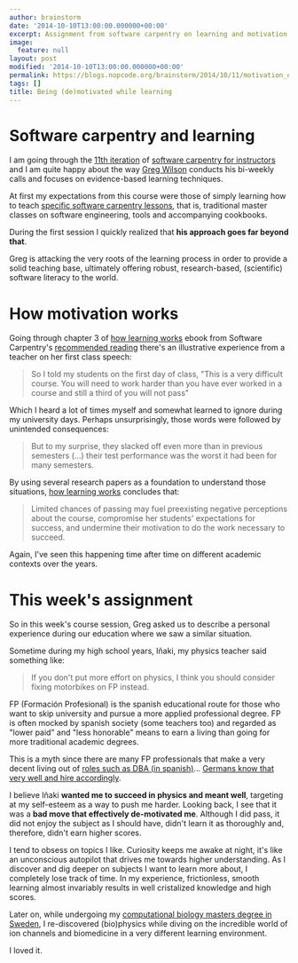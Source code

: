 ```yaml
---
author: brainstorm
date: '2014-10-10T13:00:00.000000+00:00'
excerpt: Assignment from software carpentry on learning and motivation
image:
  feature: null
layout: post
modified: '2014-10-10T13:00:00.000000+00:00'
permalink: https://blogs.nopcode.org/brainstorm/2014/10/11/motivation_on_software_carpentry
tags: []
title: Being (de)motivated while learning
---
```


# Software carpentry and learning

I am going through the [11th iteration][7] of [software carpentry for instructors][8] and I am quite happy about
the way [Greg Wilson][9] conducts his bi-weekly calls and focuses on evidence-based learning techniques.

At first my expectations from this course were those of simply learning how to teach [specific software carpentry
lessons][2], that is, traditional master classes on software engineering, tools and accompanying cookbooks.

During the first session I quickly realized that **his approach goes far beyond that**.

Greg is attacking the very roots of the learning process in order to provide a solid teaching base, ultimately
offering robust, research-based, (scientific) software literacy to the world.

# How motivation works

Going through chapter 3 of [how learning works][1] ebook from Software Carpentry's [recommended reading][4]
there's an illustrative experience from a teacher on her first class speech:

> So I told my students on the first day of class, "This is a very difficult course. You will need to work
> harder than you have ever worked in a course and still a third of you will not pass"

Which I heard a lot of times myself and somewhat learned to ignore during my university days. Perhaps
unsurprisingly, those words were followed by unintended consequences:

> But to my surprise, they slacked off even more than in previous semesters (...) their test performance
> was the worst it had been for many semesters.

By using several research papers as a foundation to understand those situations, [how learning works][1] concludes
that:

> Limited chances of passing may fuel preexisting negative perceptions about the course, compromise
> her students' expectations for success, and undermine their motivation to do the work necessary to succeed.

Again, I've seen this happening time after time on different academic contexts over the years.

# This week's assignment

So in this week's course session, Greg asked us to describe a personal experience during our 
education where we saw a similar situation. 

Sometime during my high school years, Iñaki, my physics teacher said something like:

> If you don't put more effort on physics, I think you should consider fixing motorbikes on FP instead.

FP (Formación Profesional) is the spanish educational route for those who want to skip university and pursue 
a more applied professional degree. FP is often mocked by spanish society (some teachers too) and
regarded as "lower paid" and "less honorable" means to earn a living than going for more traditional academic degrees.

This is a myth since there are many FP professionals that make a very decent living out of [roles such as
DBA (in spanish)][3]... [Germans know that very well and hire accordingly][5].

I believe Iñaki **wanted me to succeed in physics and meant well**, targeting at my self-esteem as a way to
push me harder. Looking back, I see that it was a **bad move that effectively de-motivated me**. Although 
I did pass, it did not enjoy the subject as I should have, didn't learn it as thoroughly and, therefore, didn't earn higher scores.

I tend to obsess on topics I like. Curiosity keeps me awake at night, it's like an unconscious autopilot 
that drives me towards higher understanding. As I discover and dig deeper on subjects I want to learn more about,
I completely lose track of time. In my experience, frictionless, smooth learning almost invariably results 
in well cristalized knowledge and high scores.

Later on, while undergoing my [computational biology masters degree in Sweden][6], I re-discovered 
(bio)physics while diving on the incredible world of ion channels and biomedicine in a very different
learning environment.

I loved it.

 [1]: https://www.amazon.com/How-Learning-Works-Research-Based-Principles/dp/0470484101
 [2]: https://software-carpentry.org/lessons.html
 [3]: https://www.cepal.es/blog/cual-es-el-salario-de-un-graduado-superior-de-fp/
 [4]: https://software-carpentry.org/v5/bib.html
 [5]: https://www.economist.com/news/europe/21571930-more-southern-europeans-are-going-where-jobs-are-not-enough-sprechen-sie-job
 [6]: https://www.csc.kth.se/utbildning/program/compsysbio/program
 [7]: https://teaching.software-carpentry.org/category/round-113/
 [8]: https://software-carpentry.org/
 [9]: https://third-bit.com/about.html